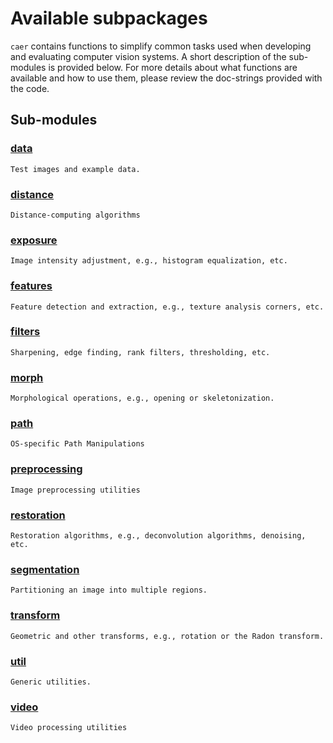 # Available subpackages

`caer` contains functions to simplify common tasks used when developing and evaluating computer vision systems. A short description of the sub-modules is provided below. For more details about what functions are available and how to use them, please review the doc-strings provided with the code.

## Sub-modules

### [data](data)
    Test images and example data.

### [distance](distance)
    Distance-computing algorithms

### [exposure](exposure)
    Image intensity adjustment, e.g., histogram equalization, etc.

### [features](features)
    Feature detection and extraction, e.g., texture analysis corners, etc.

### [filters](filters)
    Sharpening, edge finding, rank filters, thresholding, etc.

### [morph]()
    Morphological operations, e.g., opening or skeletonization.

### [path]()
    OS-specific Path Manipulations

### [preprocessing]()
    Image preprocessing utilities

### [restoration]()
    Restoration algorithms, e.g., deconvolution algorithms, denoising, etc.

### [segmentation]()
    Partitioning an image into multiple regions.

### [transform]()
    Geometric and other transforms, e.g., rotation or the Radon transform.    

### [util]()
    Generic utilities.

### [video]()
    Video processing utilities
